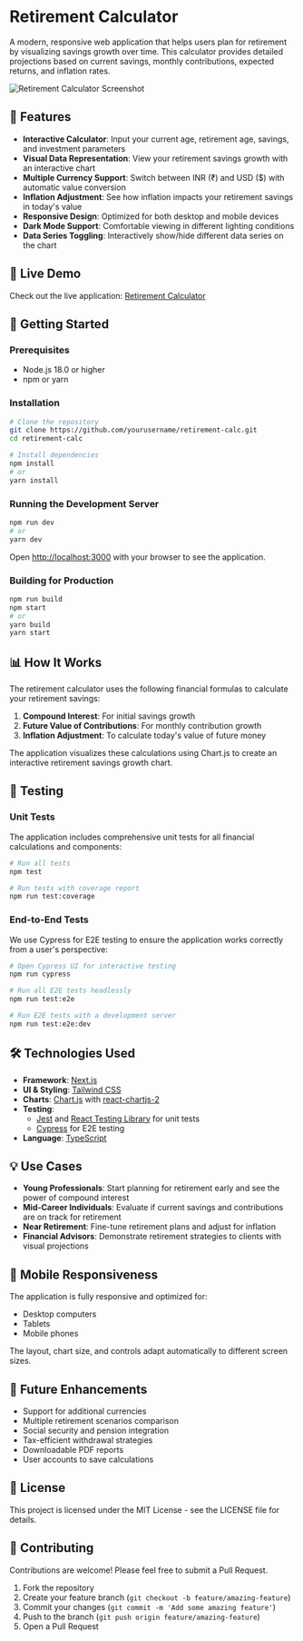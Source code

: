# Retirement Calculator

A modern, responsive web application that helps users plan for retirement by visualizing savings growth over time. This calculator provides detailed projections based on current savings, monthly contributions, expected returns, and inflation rates.

![Retirement Calculator Screenshot](https://via.placeholder.com/800x400?text=Retirement+Calculator+Screenshot)

## 🌟 Features

- **Interactive Calculator**: Input your current age, retirement age, savings, and investment parameters
- **Visual Data Representation**: View your retirement savings growth with an interactive chart
- **Multiple Currency Support**: Switch between INR (₹) and USD ($) with automatic value conversion
- **Inflation Adjustment**: See how inflation impacts your retirement savings in today's value
- **Responsive Design**: Optimized for both desktop and mobile devices
- **Dark Mode Support**: Comfortable viewing in different lighting conditions
- **Data Series Toggling**: Interactively show/hide different data series on the chart

## 🔗 Live Demo

Check out the live application: [Retirement Calculator](https://retirement-calculator-tan.vercel.app)

## 🚀 Getting Started

### Prerequisites

- Node.js 18.0 or higher
- npm or yarn

### Installation

```bash
# Clone the repository
git clone https://github.com/yourusername/retirement-calc.git
cd retirement-calc

# Install dependencies
npm install
# or
yarn install
```

### Running the Development Server

```bash
npm run dev
# or
yarn dev
```

Open [http://localhost:3000](http://localhost:3000) with your browser to see the application.

### Building for Production

```bash
npm run build
npm start
# or
yarn build
yarn start
```

## 📊 How It Works

The retirement calculator uses the following financial formulas to calculate your retirement savings:

1. **Compound Interest**: For initial savings growth
2. **Future Value of Contributions**: For monthly contribution growth
3. **Inflation Adjustment**: To calculate today's value of future money

The application visualizes these calculations using Chart.js to create an interactive retirement savings growth chart.

## 🧪 Testing

### Unit Tests

The application includes comprehensive unit tests for all financial calculations and components:

```bash
# Run all tests
npm test

# Run tests with coverage report
npm run test:coverage
```

### End-to-End Tests

We use Cypress for E2E testing to ensure the application works correctly from a user's perspective:

```bash
# Open Cypress UI for interactive testing
npm run cypress

# Run all E2E tests headlessly
npm run test:e2e

# Run E2E tests with a development server
npm run test:e2e:dev
```

## 🛠️ Technologies Used

- **Framework**: [Next.js](https://nextjs.org/)
- **UI & Styling**: [Tailwind CSS](https://tailwindcss.com/)
- **Charts**: [Chart.js](https://www.chartjs.org/) with [react-chartjs-2](https://react-chartjs-2.js.org/)
- **Testing**: 
  - [Jest](https://jestjs.io/) and [React Testing Library](https://testing-library.com/docs/react-testing-library/intro/) for unit tests
  - [Cypress](https://www.cypress.io/) for E2E testing
- **Language**: [TypeScript](https://www.typescriptlang.org/)

## 💡 Use Cases

- **Young Professionals**: Start planning for retirement early and see the power of compound interest
- **Mid-Career Individuals**: Evaluate if current savings and contributions are on track for retirement
- **Near Retirement**: Fine-tune retirement plans and adjust for inflation
- **Financial Advisors**: Demonstrate retirement strategies to clients with visual projections

## 📱 Mobile Responsiveness

The application is fully responsive and optimized for:
- Desktop computers
- Tablets
- Mobile phones

The layout, chart size, and controls adapt automatically to different screen sizes.

## 🔮 Future Enhancements

- Support for additional currencies
- Multiple retirement scenarios comparison
- Social security and pension integration
- Tax-efficient withdrawal strategies
- Downloadable PDF reports
- User accounts to save calculations

## 📄 License

This project is licensed under the MIT License - see the LICENSE file for details.

## 👥 Contributing

Contributions are welcome! Please feel free to submit a Pull Request.

1. Fork the repository
2. Create your feature branch (`git checkout -b feature/amazing-feature`)
3. Commit your changes (`git commit -m 'Add some amazing feature'`)
4. Push to the branch (`git push origin feature/amazing-feature`)
5. Open a Pull Request
